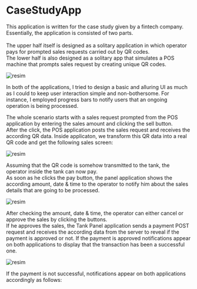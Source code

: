 # CaseStudyApp

This application is written for the case study given by a fintech company. Essentially, the application is consisted of two parts.\
<br />The upper half itself is designed as a solitary application in which operator pays for prompted sales requests carried out by QR codes.\
The lower half is also designed as a solitary app that simulates a POS machine that prompts sales request by creating unique QR codes.

![resim](https://user-images.githubusercontent.com/47951005/91014261-c00a4900-e5f1-11ea-8402-4393c304f22a.png)

In both of the applications, I tried to design a basic and alluring UI as much as I could to keep user interaction simple and non-bothersome. For instance, I employed progress bars to notify users that an ongoing operation is being processed.

The whole scenario starts with a sales request prompted from the POS application by entering the sales amount and clicking the sell button.\
After the click, the POS application posts the sales request and receives the according QR data. Inside applicaton, we transform this QR data into
a real QR code and get the following sales screen:

![resim](https://user-images.githubusercontent.com/47951005/91015106-46735a80-e5f3-11ea-9b20-40cc9f75c3bc.png)

Assuming that the QR code is somehow transmitted to the tank, the operator inside the tank can now pay.\
As soon as he clicks the pay button, the panel application shows the according amount, date & time to the operator to notify him about the sales details that are going to be processed.

![resim](https://user-images.githubusercontent.com/47951005/91015593-0e204c00-e5f4-11ea-860b-e15e8f91fe18.png)

After checking the amount, date & time, the operator can either cancel or approve the sales by clicking the buttons.\
If he approves the sales, the Tank Panel application sends a payment POST request and receives the according data from the server
to reveal if the payment is approved or not. If the payment is approved notifications appear on both applications to display that the transaction has been a successful one.

![resim](https://user-images.githubusercontent.com/47951005/91016391-5e4bde00-e5f5-11ea-906b-ec484ca953bc.png)

If the payment is not successful, notifications appear on both applications accordingly as follows:


